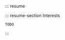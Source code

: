 ::: resume

::: resume-section Interests

    TODO
:::

<!-- ::: resume-section Work-Experience -->

<!--     ::: resume-subsection -->
<!--         - title: Software Engineer at Two Sigma -->
<!--         - start: August 2018 -->
<!--         - end: Present -->

<!--         TODO -->
<!--     ::: -->

<!--     ::: resume-subsection -->
<!--         - title: Intern at Shell -->
<!--         - date: Summer 2014 -->

<!--         - Optimized finite difference codes on multiple architectures -->
<!--         - Investigated hybrid kernels with portable performance across varying architectures -->
<!--     ::: -->

<!--     ::: resume-subsection -->
<!--         - title: Contractor at Shell -->
<!--         - start: Spring 2014 -->
<!--         - end: Fall 2014 -->

<!--         - Worked on numerical methods in parallel architectures using OpenMP, OpenCL, and CUDA -->
<!--     ::: -->

<!--     ::: resume-subsection -->
<!--         - title: Intern at Shell -->
<!--         - date: Summer 2013 -->

<!--         - Worked on Discontinuous Galerkin implementations for wave equations -->
<!--         - Applied a portability layer to enable OpenMP, OpenCL and CUDA -->
<!--     ::: -->

<!--     ::: resume-subsection -->
<!--         - title: Staff in HPC Summer Institute -->
<!--         - date: Summer 2012 -->

<!--         - Helped attendees with GPGPU programming during the hands-on workshop section. -->
<!--     ::: -->

<!-- ::: -->

<!-- ::: resume-section Education -->

<!--     ::: resume-subsection -->
<!--         - title: Ph.D. in Computational and Applied Mathematics -->
<!--         - date: May 2015 -->

<!--         TODO -->
<!--     ::: -->

<!--     ::: resume-subsection -->
<!--         - title: Masters in Computational and Applied Mathematics -->
<!--         - date: April 2014 -->

<!--         TODO -->
<!--     ::: -->

<!--     ::: resume-subsection -->
<!--         - title: Bachelor of Science in Mathematics -->
<!--         - date: May 2011 -->

<!--         TODO -->
<!--     ::: -->

<!-- ::: -->

<!-- ::: resume-section Publications -->

<!--     TODO -->
<!-- ::: -->

<!-- ::: resume-section Talks -->

<!--     TODO -->
<!-- ::: -->

<!-- ::: resume-section Projects -->

<!--     TODO -->
<!-- ::: -->

<!-- ::: resume-section Awards -->

<!--     TODO -->
<!-- ::: -->

<!-- ::: -->
